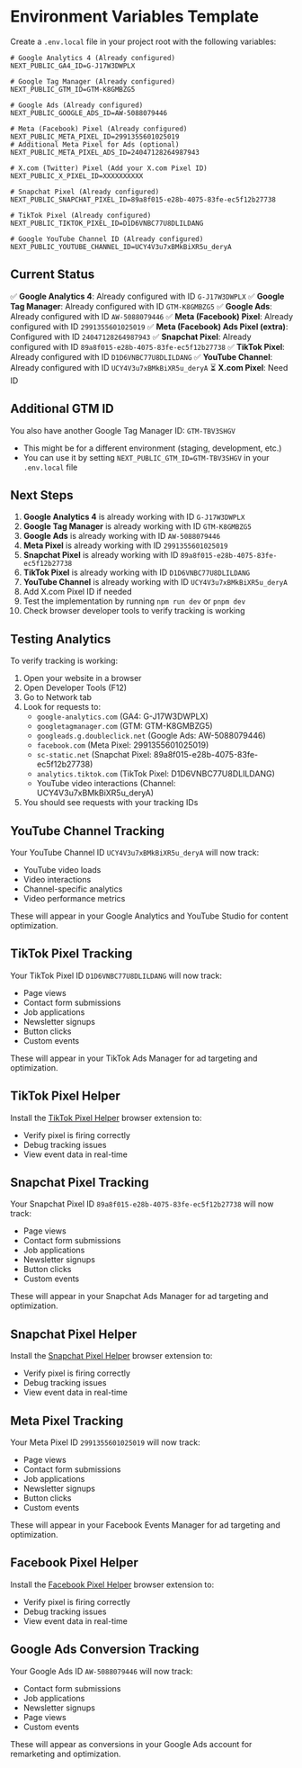 # Environment Variables Template

Create a `.env.local` file in your project root with the following variables:

```env
# Google Analytics 4 (Already configured)
NEXT_PUBLIC_GA4_ID=G-J17W3DWPLX

# Google Tag Manager (Already configured)
NEXT_PUBLIC_GTM_ID=GTM-K8GMBZG5

# Google Ads (Already configured)
NEXT_PUBLIC_GOOGLE_ADS_ID=AW-5088079446

# Meta (Facebook) Pixel (Already configured)
NEXT_PUBLIC_META_PIXEL_ID=2991355601025019
# Additional Meta Pixel for Ads (optional)
NEXT_PUBLIC_META_PIXEL_ADS_ID=24047128264987943

# X.com (Twitter) Pixel (Add your X.com Pixel ID)
NEXT_PUBLIC_X_PIXEL_ID=XXXXXXXXXX

# Snapchat Pixel (Already configured)
NEXT_PUBLIC_SNAPCHAT_PIXEL_ID=89a8f015-e28b-4075-83fe-ec5f12b27738

# TikTok Pixel (Already configured)
NEXT_PUBLIC_TIKTOK_PIXEL_ID=D1D6VNBC77U8DLILDANG

# Google YouTube Channel ID (Already configured)
NEXT_PUBLIC_YOUTUBE_CHANNEL_ID=UCY4V3u7xBMkBiXR5u_deryA
```

## Current Status

✅ **Google Analytics 4**: Already configured with ID `G-J17W3DWPLX`
✅ **Google Tag Manager**: Already configured with ID `GTM-K8GMBZG5`
✅ **Google Ads**: Already configured with ID `AW-5088079446`
✅ **Meta (Facebook) Pixel**: Already configured with ID `2991355601025019`
✅ **Meta (Facebook) Ads Pixel (extra)**: Configured with ID `24047128264987943`
✅ **Snapchat Pixel**: Already configured with ID `89a8f015-e28b-4075-83fe-ec5f12b27738`
✅ **TikTok Pixel**: Already configured with ID `D1D6VNBC77U8DLILDANG`
✅ **YouTube Channel**: Already configured with ID `UCY4V3u7xBMkBiXR5u_deryA`
⏳ **X.com Pixel**: Need ID

## Additional GTM ID

You also have another Google Tag Manager ID: `GTM-TBV3SHGV`
- This might be for a different environment (staging, development, etc.)
- You can use it by setting `NEXT_PUBLIC_GTM_ID=GTM-TBV3SHGV` in your `.env.local` file

## Next Steps

1. **Google Analytics 4** is already working with ID `G-J17W3DWPLX`
2. **Google Tag Manager** is already working with ID `GTM-K8GMBZG5`
3. **Google Ads** is already working with ID `AW-5088079446`
4. **Meta Pixel** is already working with ID `2991355601025019`
5. **Snapchat Pixel** is already working with ID `89a8f015-e28b-4075-83fe-ec5f12b27738`
6. **TikTok Pixel** is already working with ID `D1D6VNBC77U8DLILDANG`
7. **YouTube Channel** is already working with ID `UCY4V3u7xBMkBiXR5u_deryA`
8. Add X.com Pixel ID if needed
9. Test the implementation by running `npm run dev` or `pnpm dev`
10. Check browser developer tools to verify tracking is working

## Testing Analytics

To verify tracking is working:
1. Open your website in a browser
2. Open Developer Tools (F12)
3. Go to Network tab
4. Look for requests to:
   - `google-analytics.com` (GA4: G-J17W3DWPLX)
   - `googletagmanager.com` (GTM: GTM-K8GMBZG5)
   - `googleads.g.doubleclick.net` (Google Ads: AW-5088079446)
   - `facebook.com` (Meta Pixel: 2991355601025019)
   - `sc-static.net` (Snapchat Pixel: 89a8f015-e28b-4075-83fe-ec5f12b27738)
   - `analytics.tiktok.com` (TikTok Pixel: D1D6VNBC77U8DLILDANG)
   - YouTube video interactions (Channel: UCY4V3u7xBMkBiXR5u_deryA)
5. You should see requests with your tracking IDs

## YouTube Channel Tracking

Your YouTube Channel ID `UCY4V3u7xBMkBiXR5u_deryA` will now track:
- YouTube video loads
- Video interactions
- Channel-specific analytics
- Video performance metrics

These will appear in your Google Analytics and YouTube Studio for content optimization.

## TikTok Pixel Tracking

Your TikTok Pixel ID `D1D6VNBC77U8DLILDANG` will now track:
- Page views
- Contact form submissions
- Job applications
- Newsletter signups
- Button clicks
- Custom events

These will appear in your TikTok Ads Manager for ad targeting and optimization.

## TikTok Pixel Helper

Install the [TikTok Pixel Helper](https://chrome.google.com/webstore/detail/tiktok-pixel-helper/ebjbgpgnnplmlmpfhfmmmkfminnmmkkg) browser extension to:
- Verify pixel is firing correctly
- Debug tracking issues
- View event data in real-time

## Snapchat Pixel Tracking

Your Snapchat Pixel ID `89a8f015-e28b-4075-83fe-ec5f12b27738` will now track:
- Page views
- Contact form submissions
- Job applications
- Newsletter signups
- Button clicks
- Custom events

These will appear in your Snapchat Ads Manager for ad targeting and optimization.

## Snapchat Pixel Helper

Install the [Snapchat Pixel Helper](https://chrome.google.com/webstore/detail/snapchat-pixel-helper/ebjbgpgnnplmlmpfhfmmmkfminnmmkkg) browser extension to:
- Verify pixel is firing correctly
- Debug tracking issues
- View event data in real-time

## Meta Pixel Tracking

Your Meta Pixel ID `2991355601025019` will now track:
- Page views
- Contact form submissions
- Job applications
- Newsletter signups
- Button clicks
- Custom events

These will appear in your Facebook Events Manager for ad targeting and optimization.

## Facebook Pixel Helper

Install the [Facebook Pixel Helper](https://chrome.google.com/webstore/detail/facebook-pixel-helper/fdgfkebogiimcoedmjlckhdkpimdjbea) browser extension to:
- Verify pixel is firing correctly
- Debug tracking issues
- View event data in real-time

## Google Ads Conversion Tracking

Your Google Ads ID `AW-5088079446` will now track:
- Contact form submissions
- Job applications
- Newsletter signups
- Page views
- Custom events

These will appear as conversions in your Google Ads account for remarketing and optimization. 